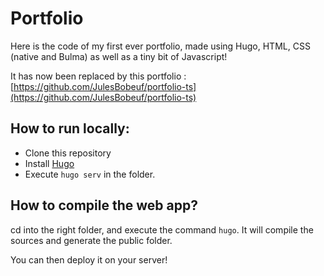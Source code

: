 # Portfolio
Here is the code of my first ever portfolio, made using Hugo, HTML, CSS (native and Bulma) as well as a tiny bit of Javascript!

It has now been replaced by this portfolio : [https://github.com/JulesBobeuf/portfolio-ts](https://github.com/JulesBobeuf/portfolio-ts)

## How to run locally:

- Clone this repository
- Install [Hugo](https://gohugo.io/installation/)
- Execute `hugo serv` in the folder.

## How to compile the web app?

cd into the right folder, and execute the command `hugo`.
It will compile the sources and generate the public folder.

You can then deploy it on your server!
